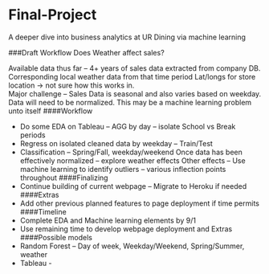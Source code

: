 # Final-Project
A deeper dive into business analytics at UR Dining via machine learning

###Draft Workflow
Does Weather affect sales?

Available data thus far – 
4+ years of sales data extracted from company DB.
Corresponding local weather data from that time period
Lat/longs for store location -> not sure how this works in.  
Major challenge – Sales Data is seasonal and also varies based on weekday. Data will need to be normalized. This may be a machine learning problem unto itself 
####Workflow
-	Do some EDA on Tableau – AGG by day – isolate School vs Break periods
-	Regress on isolated cleaned data by weekday – Train/Test
-	Classification – Spring/Fall, weekday/weekend
Once data has been effectively normalized – explore weather effects 
Other effects – Use machine learning to identify outliers – various inflection points throughout
####Finalizing
-	Continue building of current webpage – Migrate to Heroku if needed
####Extras
-	Add other previous planned features to page deployment if time permits 
####Timeline
-	Complete EDA and Machine learning elements by 9/1
-	Use remaining time to develop webpage deployment and Extras
####Possible models
-	Random Forest – Day of week, Weekday/Weekend, Spring/Summer, weather
-	Tableau - 

